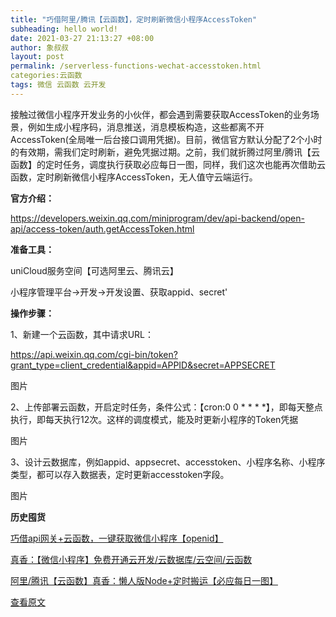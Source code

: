 ```yaml
---
title: "巧借阿里/腾讯【云函数】，定时刷新微信小程序AccessToken"
subheading: hello world!
date: 2021-03-27 21:13:27 +08:00
author: 象叔叔
layout: post
permalink: /serverless-functions-wechat-accesstoken.html
categories:云函数
tags: 微信 云函数 云开发
---
```



接触过微信小程序开发业务的小伙伴，都会遇到需要获取AccessToken的业务场景，例如生成小程序码，消息推送，消息模板构造，这些都离不开AccessToken(全局唯一后台接口调用凭据)。目前，微信官方默认分配了2个小时的有效期，需我们定时刷新，避免凭据过期。之前，我们就折腾过阿里/腾讯【云函数】的定时任务，调度执行获取必应每日一图，同样，我们这次也能再次借助云函数，定时刷新微信小程序AccessToken，无人值守云端运行。

**官方介绍：**

https://developers.weixin.qq.com/miniprogram/dev/api-backend/open-api/access-token/auth.getAccessToken.html

**准备工具：**

uniCloud服务空间【可选阿里云、腾讯云】

小程序管理平台->开发->开发设置、获取appid、secret'

**操作步骤：**

1、新建一个云函数，其中请求URL：

https://api.weixin.qq.com/cgi-bin/token?grant_type=client_credential&appid=APPID&secret=APPSECRET

图片

2、上传部署云函数，开启定时任务，条件公式：【cron:0 0 * * * *】，即每天整点执行，即每天执行12次。这样的调度模式，能及时更新小程序的Token凭据

图片

3、设计云数据库，例如appid、appsecret、accesstoken、小程序名称、小程序类型，都可以存入数据表，定时更新accesstoken字段。

图片


**历史囤货**

[巧借api网关+云函数，一键获取微信小程序【openid】](http://mp.weixin.qq.com/s?__biz=MzI4MzA2OTg1Ng==&mid=2247486024&idx=3&sn=f5c083896bb85412b5daee9ef8c6224e&chksm=eb911687dce69f9165b2ae4217892aeee038c3e80ae1eb0d9814d3e1226ae18c8f06dafcd0a4&scene=21#wechat_redirect "巧借api网关+云函数，一键获取微信小程序【openid】")

[真香：【微信小程序】免费开通云开发/云数据库/云空间/云函数](http://mp.weixin.qq.com/s?__biz=MzI4MzA2OTg1Ng==&mid=2247485922&idx=4&sn=4b4f61cb246cb19d226395e2c3f3a5e7&chksm=eb91152ddce69c3b04a15d81ffbe623e16096d16895a066bcf918a9943fb57c572e3cb540cce&scene=21#wechat_redirect "真香：【微信小程序】免费开通云开发/云数据库/云空间/云函数")

[阿里/腾讯【云函数】真香：懒人版Node+定时搬运【必应每日一图】](http://mp.weixin.qq.com/s?__biz=MzI4MzA2OTg1Ng==&mid=2247485978&idx=2&sn=123b984607f02c9231475d66893b3abf&chksm=eb9116d5dce69fc32cb8eb50134627829f1155ec302121b4e57b74676365cdd8187f5f8ceff0&scene=21#wechat_redirect "阿里/腾讯【云函数】真香：懒人版Node+定时搬运【必应每日一图】")

[查看原文](https://mp.weixin.qq.com/s?__biz=MzI4MzA2OTg1Ng==&mid=2247486053&idx=4&sn=378fb4ba3049bba6814de5b54102f1c3&scene=19#wechat_redirect "查看原文")
